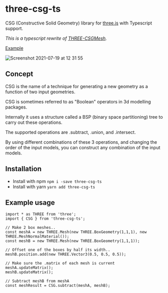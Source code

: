 # three-csg-ts

CSG (Constructive Solid Geometry) library for [three.js](https://github.com/mrdoob/three.js/) with Typescript support.

_This is a typescript rewrite of [THREE-CSGMesh](https://github.com/manthrax/THREE-CSGMesh)._

[Example](https://stackblitz.com/edit/three-csg-ts?file=index.ts)

![Screenshot 2021-07-19 at 12 31 55](https://user-images.githubusercontent.com/935782/126153853-fda9bd2b-6dc6-40a0-a8f1-0d92af997727.png)

## Concept

CSG is the name of a technique for generating a new geometry as a function of two input geometries.

CSG is sometimes referred to as "Boolean" operators in 3d modelling packages.

Internally it uses a structure called a BSP (binary space partitioning) tree to carry out these operations.

The supported operations are .subtract, .union, and .intersect.

By using different combinations of these 3 operations, and changing the order of the input models, you can construct any combination of the input models.

## Installation

- Install with npm `npm i -save three-csg-ts`
- Install with yarn `yarn add three-csg-ts`

## Example usage

```
import * as THREE from 'three';
import { CSG } from 'three-csg-ts';

// Make 2 box meshes..
const meshA = new THREE.Mesh(new THREE.BoxGeometry(1,1,1), new THREE.MeshNormalMaterial());
const meshB = new THREE.Mesh(new THREE.BoxGeometry(1,1,1));

// Offset one of the boxes by half its width..
meshB.position.add(new THREE.Vector3(0.5, 0.5, 0.5));

// Make sure the .matrix of each mesh is current
meshA.updateMatrix();
meshB.updateMatrix();

// Subtract meshB from meshA
const meshResult = CSG.subtract(meshA, meshB);
```
